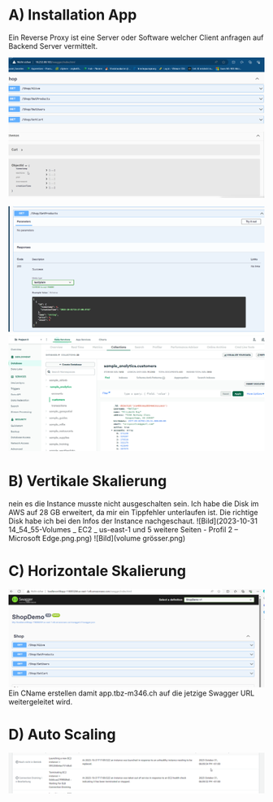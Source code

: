 
# A) Installation App

Ein Reverse Proxy ist eine Server oder Software welcher Client anfragen auf Backend Server vermittelt.

![Bild](swagger.png)



![Bild](swaggerget.png)
![Bild](Collection.png)


# B) Vertikale Skalierung

nein es die Instance musste nicht ausgeschalten sein.
Ich habe die Disk im AWS auf 28 GB erweitert, da mir ein Tippfehler unterlaufen ist. Die richtige Disk habe ich bei den Infos der Instance nachgeschaut.
![Bild](2023-10-31 14_54_55-Volumes _ EC2 _ us-east-1 und 5 weitere Seiten - Profil 2 – Microsoft​ Edge.png.png)
![Bild](volume grösser.png)



# C) Horizontale Skalierung

![Bild](loadbalancer.png)
Ein CName erstellen damit app.tbz-m346.ch auf die jetzige Swagger URL weitergeleitet wird.


# D) Auto Scaling
![Bild](autoscaler.png)